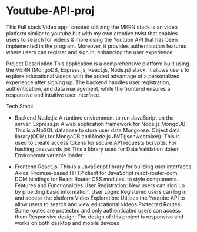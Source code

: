 
# Youtube-API-proj
This Full stack Video app i created utilizing the MERN stack is an video platform similar to youtube but with my own creative twist that enables users to search for videos & more using the Youtube API that has been implemented in the program. Moreover, it provides authentication features where users can register and sign in, enhancing the user experience.

Project Description
This application is a comprehensive platform built using the MERN (MongoDB, Express.js, React.js, Node.js) stack. It allows users to explore educational videos with the added advantage of a personalized experience after signing up. The backend handles user registration, authentication, and data management, while the frontend ensures a responsive and intuitive user interface.

Tech Stack
* Backend
Node.js: A runtime environment to run JavaScript on the server.
Express.js: A web application framework for Node.js
MongoDB: This is a NoSQL database to store user data
Mongoose: Object data library(ODM) for MongoDB and Node.js
JWT(jsonwebtoken): This is used to create access tokens for secure API requests
bcryptjs: For hashing passwords
joi: This a library used for Data Validation
doten: Environemnt variable loader

* Frontend
React.js: This is a JavaScript library for building user interfaces
Axios: Promise-based HTTP client for JavaScript
react-router-dom: DOM bindings for React Router
CSS modules: to style components.
Features and Functionalities
User Registration: New users can sign up by providing basic information.
User Login: Registered users can log in and access the platform
Video Exploration: Utilizes the Youtube API to allow users to search and view educational videos
Protected Routes: Some routes are protected and only authenticated users can access them
Responsive design: The design of this project is responsive and works on both desktop and mobile devices
